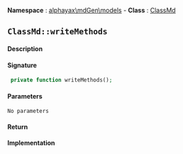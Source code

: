 **Namespace**  : [alphayax\mdGen\models](../__NAMESPACE__.md) -
**Class** : [ClassMd](__CLASS__.md)

## `ClassMd::writeMethods`

#### Description

> 

#### Signature

```php
 private function writeMethods();
```

#### Parameters

    No parameters

#### Return


#### Implementation

```php

```
